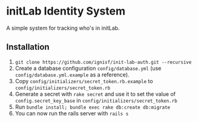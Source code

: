 initLab Identity System
=======================

A simple system for tracking who's in initLab.

Installation
------------

1. `git clone https://github.com/ignisf/init-lab-auth.git --recursive`
2. Create a database configuration `config/database.yml` (use
   `config/database.yml.example` as a reference).
3. Copy `config/initializers/secret_token.rb.example` to
   `config/initializers/secret_token.rb`
4. Generate a secret with `rake secret` and use it to set the value of
   `config.secret_key_base` in `config/initializers/secret_token.rb`
5. Run `bundle install; bundle exec rake db:create db:migrate`
6. You can now run the rails server with `rails s`